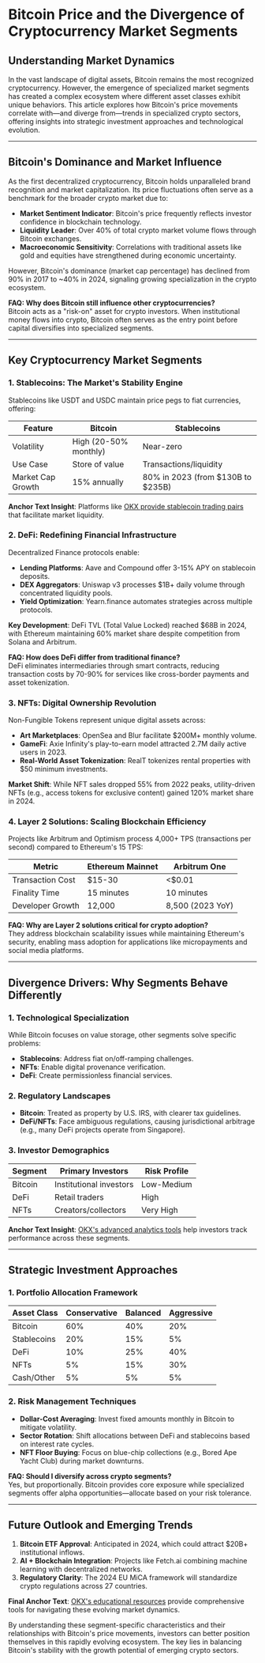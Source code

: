 # Bitcoin Price and the Divergence of Cryptocurrency Market Segments  

## Understanding Market Dynamics  

In the vast landscape of digital assets, Bitcoin remains the most recognized cryptocurrency. However, the emergence of specialized market segments has created a complex ecosystem where different asset classes exhibit unique behaviors. This article explores how Bitcoin's price movements correlate with—and diverge from—trends in specialized crypto sectors, offering insights into strategic investment approaches and technological evolution.  

---

## Bitcoin's Dominance and Market Influence  

As the first decentralized cryptocurrency, Bitcoin holds unparalleled brand recognition and market capitalization. Its price fluctuations often serve as a benchmark for the broader crypto market due to:  

- **Market Sentiment Indicator**: Bitcoin's price frequently reflects investor confidence in blockchain technology.  
- **Liquidity Leader**: Over 40% of total crypto market volume flows through Bitcoin exchanges.  
- **Macroeconomic Sensitivity**: Correlations with traditional assets like gold and equities have strengthened during economic uncertainty.  

However, Bitcoin's dominance (market cap percentage) has declined from 90% in 2017 to ~40% in 2024, signaling growing specialization in the crypto ecosystem.  

**FAQ: Why does Bitcoin still influence other cryptocurrencies?**  
Bitcoin acts as a "risk-on" asset for crypto investors. When institutional money flows into crypto, Bitcoin often serves as the entry point before capital diversifies into specialized segments.  

---

## Key Cryptocurrency Market Segments  

### 1. Stablecoins: The Market's Stability Engine  

Stablecoins like USDT and USDC maintain price pegs to fiat currencies, offering:  

| Feature          | Bitcoin               | Stablecoins            |  
|-------------------|-----------------------|------------------------|  
| Volatility        | High (20-50% monthly) | Near-zero             |  
| Use Case          | Store of value        | Transactions/liquidity  |  
| Market Cap Growth | 15% annually          | 80% in 2023 (from $130B to $235B) |  

**Anchor Text Insight**: Platforms like [OKX provide stablecoin trading pairs](https://bit.ly/okx-bonus) that facilitate market liquidity.  

### 2. DeFi: Redefining Financial Infrastructure  

Decentralized Finance protocols enable:  

- **Lending Platforms**: Aave and Compound offer 3-15% APY on stablecoin deposits.  
- **DEX Aggregators**: Uniswap v3 processes $1B+ daily volume through concentrated liquidity pools.  
- **Yield Optimization**: Yearn.finance automates strategies across multiple protocols.  

**Key Development**: DeFi TVL (Total Value Locked) reached $68B in 2024, with Ethereum maintaining 60% market share despite competition from Solana and Arbitrum.  

**FAQ: How does DeFi differ from traditional finance?**  
DeFi eliminates intermediaries through smart contracts, reducing transaction costs by 70-90% for services like cross-border payments and asset tokenization.  

### 3. NFTs: Digital Ownership Revolution  

Non-Fungible Tokens represent unique digital assets across:  

- **Art Marketplaces**: OpenSea and Blur facilitate $200M+ monthly volume.  
- **GameFi**: Axie Infinity's play-to-earn model attracted 2.7M daily active users in 2023.  
- **Real-World Asset Tokenization**: RealT tokenizes rental properties with $50 minimum investments.  

**Market Shift**: While NFT sales dropped 55% from 2022 peaks, utility-driven NFTs (e.g., access tokens for exclusive content) gained 120% market share in 2024.  

### 4. Layer 2 Solutions: Scaling Blockchain Efficiency  

Projects like Arbitrum and Optimism process 4,000+ TPS (transactions per second) compared to Ethereum's 15 TPS:  

| Metric            | Ethereum Mainnet | Arbitrum One       |  
|-------------------|------------------|--------------------|  
| Transaction Cost  | $15-30           | <$0.01             |  
| Finality Time     | 15 minutes       | 10 minutes         |  
| Developer Growth  | 12,000           | 8,500 (2023 YoY)   |  

**FAQ: Why are Layer 2 solutions critical for crypto adoption?**  
They address blockchain scalability issues while maintaining Ethereum's security, enabling mass adoption for applications like micropayments and social media platforms.  

---

## Divergence Drivers: Why Segments Behave Differently  

### 1. Technological Specialization  

While Bitcoin focuses on value storage, other segments solve specific problems:  
- **Stablecoins**: Address fiat on/off-ramping challenges.  
- **NFTs**: Enable digital provenance verification.  
- **DeFi**: Create permissionless financial services.  

### 2. Regulatory Landscapes  

- **Bitcoin**: Treated as property by U.S. IRS, with clearer tax guidelines.  
- **DeFi/NFTs**: Face ambiguous regulations, causing jurisdictional arbitrage (e.g., many DeFi projects operate from Singapore).  

### 3. Investor Demographics  

| Segment    | Primary Investors       | Risk Profile |  
|------------|-------------------------|--------------|  
| Bitcoin    | Institutional investors | Low-Medium   |  
| DeFi       | Retail traders          | High         |  
| NFTs       | Creators/collectors     | Very High    |  

**Anchor Text Insight**: [OKX's advanced analytics tools](https://bit.ly/okx-bonus) help investors track performance across these segments.  

---

## Strategic Investment Approaches  

### 1. Portfolio Allocation Framework  

| Asset Class | Conservative | Balanced | Aggressive |  
|-------------|--------------|----------|------------|  
| Bitcoin     | 60%          | 40%      | 20%        |  
| Stablecoins | 20%          | 15%      | 5%         |  
| DeFi        | 10%          | 25%      | 40%        |  
| NFTs        | 5%           | 15%      | 30%        |  
| Cash/Other  | 5%           | 5%       | 5%         |  

### 2. Risk Management Techniques  

- **Dollar-Cost Averaging**: Invest fixed amounts monthly in Bitcoin to mitigate volatility.  
- **Sector Rotation**: Shift allocations between DeFi and stablecoins based on interest rate cycles.  
- **NFT Floor Buying**: Focus on blue-chip collections (e.g., Bored Ape Yacht Club) during market downturns.  

**FAQ: Should I diversify across crypto segments?**  
Yes, but proportionally. Bitcoin provides core exposure while specialized segments offer alpha opportunities—allocate based on your risk tolerance.  

---

## Future Outlook and Emerging Trends  

1. **Bitcoin ETF Approval**: Anticipated in 2024, which could attract $20B+ institutional inflows.  
2. **AI + Blockchain Integration**: Projects like Fetch.ai combining machine learning with decentralized networks.  
3. **Regulatory Clarity**: The 2024 EU MiCA framework will standardize crypto regulations across 27 countries.  

**Final Anchor Text**: [OKX's educational resources](https://bit.ly/okx-bonus) provide comprehensive tools for navigating these evolving market dynamics.  

By understanding these segment-specific characteristics and their relationships with Bitcoin's price movements, investors can better position themselves in this rapidly evolving ecosystem. The key lies in balancing Bitcoin's stability with the growth potential of emerging crypto sectors.